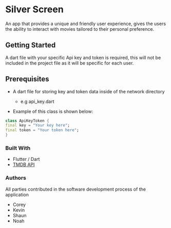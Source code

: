 # Silver Screen

An app that provides a unique and friendly user experience, gives the users the ability to
interact with movies tailored to their personal preference.

## Getting Started

A dart file with your specific Api key and token is required, this will not be included
in the project file as it will be specific for each user.


## Prerequisites

- A dart file for storing key and token data inside of the network directory
   - e.g api_key.dart

- Example of this class is shown below:

```Dart
class ApiKeyToken {
final key = "Your key here";
final token = "Your token here";
}
```

### Built With

- Flutter / Dart
- [TMDB API](https://www.themoviedb.org/about/)


### Authors
All parties contributed in the software development process of the application
- Corey
- Kevin
- Shaun
- Noah








